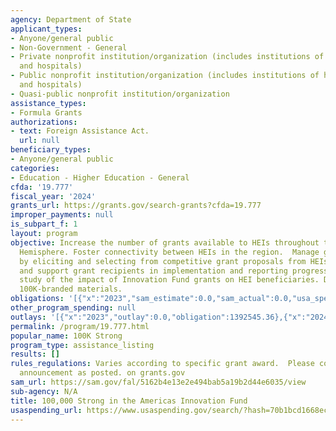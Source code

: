 ```yaml
---
agency: Department of State
applicant_types:
- Anyone/general public
- Non-Government - General
- Private nonprofit institution/organization (includes institutions of higher education
  and hospitals)
- Public nonprofit institution/organization (includes institutions of higher education
  and hospitals)
- Quasi-public nonprofit institution/organization
assistance_types:
- Formula Grants
authorizations:
- text: Foreign Assistance Act.
  url: null
beneficiary_types:
- Anyone/general public
categories:
- Education - Higher Education - General
cfda: '19.777'
fiscal_year: '2024'
grants_url: https://grants.gov/search-grants?cfda=19.777
improper_payments: null
is_subpart_f: 1
layout: program
objective: Increase the number of grants available to HEIs throughout the Western
  Hemisphere. Foster connectivity between HEIs in the region.  Manage grant competitions
  by eliciting and selecting from competitive grant proposals from HEIs. Monitor projects
  and support grant recipients in implementation and reporting progress. Develop evaluation
  study of the impact of Innovation Fund grants on HEI beneficiaries. Distribute targeted
  100K-branded materials.
obligations: '[{"x":"2023","sam_estimate":0.0,"sam_actual":0.0,"usa_spending_actual":1407470.0},{"x":"2024","sam_estimate":0.0,"sam_actual":0.0,"usa_spending_actual":0.0},{"x":"2025","sam_estimate":0.0,"sam_actual":0.0,"usa_spending_actual":-14924.64}]'
other_program_spending: null
outlays: '[{"x":"2023","outlay":0.0,"obligation":1392545.36},{"x":"2024","outlay":0.0,"obligation":0.0},{"x":"2025","outlay":0.0,"obligation":0.0}]'
permalink: /program/19.777.html
popular_name: 100K Strong
program_type: assistance_listing
results: []
rules_regulations: Varies according to specific grant award.  Please consult specific
  announcement as posted. on grants.gov
sam_url: https://sam.gov/fal/5162b4e13e2e494bab5a19b2d44e6035/view
sub-agency: N/A
title: 100,000 Strong in the Americas Innovation Fund
usaspending_url: https://www.usaspending.gov/search/?hash=70b1bcd1668ec9a0388ab885986a40d6
---
```

